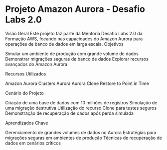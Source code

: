 # Projeto Amazon Aurora - Desafio Labs 2.0
Visão Geral
Este projeto faz parte da Mentoria Desafio Labs 2.0 da Formação AWS, focando nas capacidades do Amazon Aurora para operações de banco de dados em larga escala.
Objetivos

Simular um ambiente de produção com grande volume de dados
Demonstrar migrações seguras de banco de dados
Explorar recursos avançados do Amazon Aurora

Recursos Utilizados

Amazon Aurora
Clusters Aurora
Aurora Clone
Restore to Point in Time

Cenário do Projeto

Criação de uma base de dados com 10 milhões de registros
Simulação de uma migração destrutiva
Utilização do recurso Clone para testes seguros
Demonstração de recuperação de dados após perda simulada

Aprendizados Chave

Gerenciamento de grandes volumes de dados no Aurora
Estratégias para migrações seguras em ambientes de produção
Técnicas de recuperação de dados em cenários críticos

